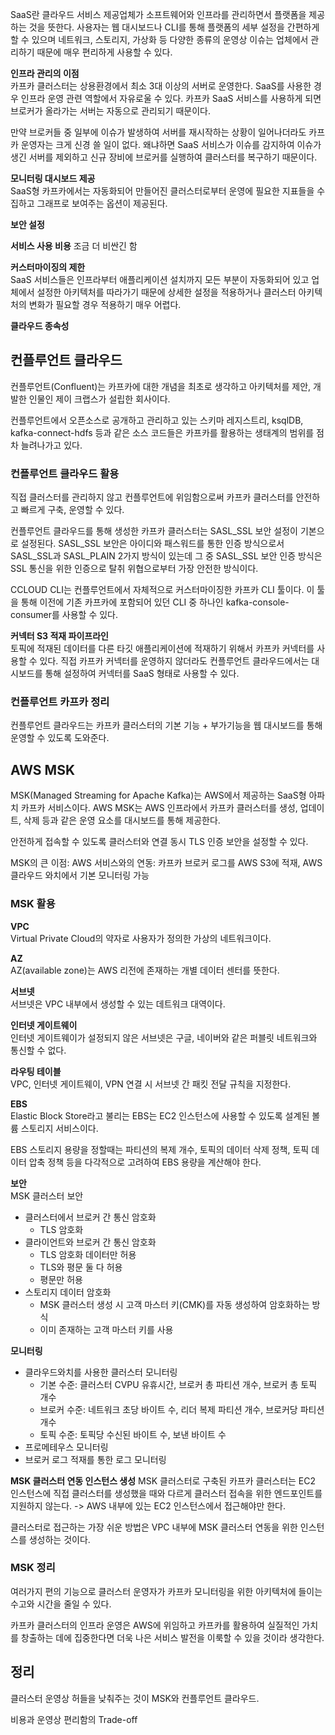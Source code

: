 SaaS란 클라우드 서비스 제공업체가 소프트웨어와 인프라를 관리하면서 플랫폼을 제공하는 것을 뜻한다.
사용자는 웹 대시보드나 CLI를 통해 플랫폼의 세부 설정을 간편하게 할 수 있으며 네트워크, 스토리지, 가상화 등 다양한 종류의 운영상 이슈는 업체에서 관리하기 때문에 매우 편리하게 사용할 수 있다.

**인프라 관리의 이점**  
카프카 클러스터는 상용환경에서 최소 3대 이상의 서버로 운영한다.
SaaS를 사용한 경우 인프라 운영 관련 역할에서 자유로울 수 있다.
카프카 SaaS 서비스를 사용하게 되면 브로커가 올라가는 서버는 자동으로 관리되기 때문이다.

만약 브로커들 중 일부에 이슈가 발생하여 서버를 재시작하는 상황이 일어나더라도 카프카 운영자는 크게 신경 쓸 일이 없다.
왜냐하면 SaaS 서비스가 이슈를 감지하여 이슈가 생긴 서버를 제외하고 신규 장비에 브로커를 실행하여 클러스터를 복구하기 때문이다.

**모니터링 대시보드 제공**  
SaaS형 카프카에서는 자동화되어 만들어진 클러스터로부터 운영에 필요한 지표들을 수집하고 그래프로 보여주는 옵션이 제공된다.

**보안 설정**  

**서비스 사용 비용** 
조금 더 비싼긴 함

**커스터마이징의 제한**  
SaaS 서비스들은 인프라부터 애플리케이션 설치까지 모든 부분이 자동화되어 있고 업체에서 설정한 아키텍처를 따라가기 때문에 상세한 설정을 적용하거나 클러스터 아키텍처의 변화가 필요할 경우 적용하기 매우 어렵다.

**클라우드 종속성**  

## 컨플루언트 클라우드
컨플루언트(Confluent)는 카프카에 대한 개념을 최초로 생각하고 아키텍처를 제안, 개발한 인물인 제이 크랩스가 설립한 회사이다.

컨플루언트에서 오픈소스로 공개하고 관리하고 있는 스키마 레지스트리, ksqlDB, kafka-connect-hdfs 등과 같은 소스 코드들은 카프카를 활용하는 생태계의 범위를 점차 늘려나가고 있다.

### 컨플루언트 클라우드 활용
직접 클러스터를 관리하지 않고 컨플루언트에 위임함으로써 카프카 클러스터를 안전하고 빠르게 구축, 운영할 수 있다.

컨플루언트 클라우드를 통해 생성한 카프카 클러스터는 SASL_SSL 보안 설정이 기본으로 설정된다.
SASL_SSL 보안은 아이디와 패스워드를 통한 인증 방식으로서 SASL_SSL과 SASL_PLAIN 2가지 방식이 있는데
그 중 SASL_SSL 보안 인증 방식은 SSL 통신을 위한 인증으로 탈취 위협으로부터 가장 안전한 방식이다.

CCLOUD CLI는 컨플루언트에서 자체적으로 커스터마이징한 카프카 CLI 툴이다.
이 툴을 통해 이전에 기존 카프카에 포함되어 있던 CLI 중 하나인 kafka-console-consumer를 사용할 수 있다.

**커넥터 S3 적재 파이프라인**  
토픽에 적재된 데이터를 다른 타깃 애플리케이션에 적재하기 위해서 카프카 커넥터를 사용할 수 있다.
직접 카프카 커넥터를 운영하지 않더라도 컨플루언트 클라우드에서는 대시보드를 통해 설정하여 커넥터를 SaaS 형태로 사용할 수 있다.

### 컨플루언트 카프카 정리  
컨플루언트 클라우드는 카프카 클러스터의 기본 기능 + 부가기능을 웹 대시보드를 통해 운영할 수 있도록 도와준다.

## AWS MSK
MSK(Managed Streaming for Apache Kafka)는 AWS에서 제공하는 SaaS형 아파치 카프카 서비스이다.
AWS MSK는 AWS 인프라에서 카프카 클러스터를 생성, 업데이트, 삭제 등과 같은 운영 요소를 대시보드를 통해 제공한다.

안전하게 접속할 수 있도록 클러스터와 연결 동시 TLS 인증 보안을 설정할 수 있다.

MSK의 큰 이점: AWS 서비스와의 연동: 카프카 브로커 로그를 AWS S3에 적재, AWS 클라우드 와치에서 기본 모니터링 가능

### MSK 활용
**VPC**  
Virtual Private Cloud의 약자로 사용자가 정의한 가상의 네트워크이다.

**AZ**  
AZ(available zone)는 AWS 리전에 존재하는 개별 데이터 센터를 뜻한다.

**서브넷**  
서브넷은 VPC 내부에서 생성할 수 있는 데트워크 대역이다.

**인터넷 게이트웨이**  
인터넷 게이트웨이가 설정되지 않은 서브넷은 구글, 네이버와 같은 퍼블릿 네트워크와 통신할 수 없다.

**라우팅 테이블**  
VPC, 인터넷 게이트웨이, VPN 연결 시 서브넷 간 패킷 전달 규칙을 지정한다.

**EBS**  
Elastic Block Store라고 불리는 EBS는 EC2 인스턴스에 사용할 수 있도록 설계된 볼륨 스토리지 서비스이다.

EBS 스토리지 용량을 정할때는 파티션의 복제 개수, 토픽의 데이터 삭제 정책, 토픽 데이터 압축 정책 등을 다각적으로 고려하여 EBS 용량을 계산해야 한다.

**보안**  
MSK 클러스터 보안
- 클러스터에서 브로커 간 통신 암호화
  - TLS 암호화
- 클라이언트와 브로커 간 통신 암호화
  - TLS 암호화 데이터만 허용
  - TLS와 평문 둘 다 허용
  - 평문만 허용
- 스토리지 데이터 암호화
  - MSK 클러스터 생성 시 고객 마스터 키(CMK)를 자동 생성하여 암호화하는 방식
  - 이미 존재하는 고객 마스터 키를 사용

**모니터링**  
- 클라우드와치를 사용한 클러스터 모니터링
  - 기본 수준: 클러스터 CVPU 유휴시간, 브로커 총 파티션 개수, 브로커 총 토픽 개수
  - 브로커 수준: 네트워크 초당 바이트 수, 리더 복제 파티션 개수, 브로커당 파티션 개수
  - 토픽 수준: 토픽당 수신된 바이트 수, 보낸 바이트 수
- 프로메테우스 모니터링
- 브로커 로그 적재를 통한 로그 모니터링

**MSK 클러스터 연동 인스턴스 생성**
MSK 클러스터로 구축된 카프카 클러스터는 EC2 인스턴스에 직접 클러스터를 생성했을 때와 다르게 클러스터 접속을 위한 엔드포인트를 지원하지 않는다.
-> AWS 내부에 있는 EC2 인스턴스에서 접근해야만 한다.

클러스터로 접근하는 가장 쉬운 방법은 VPC 내부에 MSK 클러스터 연동을 위한 인스턴스를 생성하는 것이다.

### MSK 정리
여러가지 편의 기능으로 클러스터 운영자가 카프카 모니터링을 위한 아키텍처에 들이는 수고와 시간을 줄일 수 있다.

카프카 클러스터의 인프라 운영은 AWS에 위임하고 카프카를 활용하여 실질적인 가치를 창출하는 데에 집중한다면 더욱 나은 서비스 발전을 이룩할 수 있을 것이라 생각한다.

## 정리
클러스터 운영상 허들을 낮춰주는 것이 MSK와 컨플루언트 클라우드.

비용과 운영상 편리함의 Trade-off